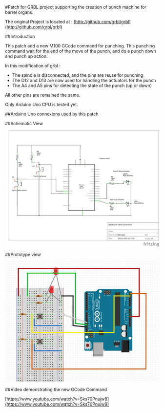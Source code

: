 
#Patch for GRBL project supporting the creation of punch machine for barrel organs.

The original Project is located at : [http://github.com/grbl/grbl](http://github.com/grbl/grbl)

##Introduction

This patch add a new M100 GCode command for punching. This punching command wait for the end of the move of the punch, and do a punch down and punch up action.

In this modification of grbl :
  - The spindle is disconnected, and the pins are reuse for punching
  - The D12 and D13 are now used for handling the actuators for the punch
  - The A4 and A5 pins for detecting the state of the punch (up or down)

All other pins are remained the same.

Only Arduino Uno CPU is tested yet.

##Arduino Uno connexions used by this patch


##Schematic View

![](wiring_schema.png)


##Prototype view

![](proto_view.png)

##Video demonstrating the new GCode Command

[https://www.youtube.com/watch?v=Sks70Pnujw8](https://www.youtube.com/watch?v=Sks70Pnujw8)


